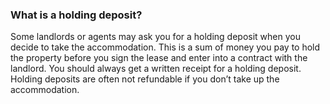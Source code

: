 ###  What is a holding deposit?

Some landlords or agents may ask you for a holding deposit when you decide to
take the accommodation. This is a sum of money you pay to hold the property
before you sign the lease and enter into a contract with the landlord. You
should always get a written receipt for a holding deposit. Holding deposits
are often not refundable if you don’t take up the accommodation.
